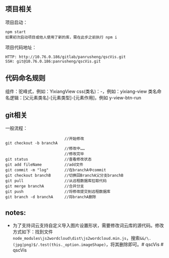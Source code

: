 ## 项目相关
项目启动：
```
npm start
如果初次启动项目或他人使用了新的库，需在此步之前执行 npm i
```

项目代码地址：
```
HTTP: http://10.76.0.186/gitlab/panrusheng/qscVis.git
SSH: git@10.76.0.186:panrusheng/qscVis.git
```

## 代码命名规则
组件：驼峰式，例如：YixiangView
css(类名)：-，例如：yixiang-view
类名命名逻辑：[父元素类名]-[元素类型]-[元素作用]，例如 y-view-btn-run


## git相关
一般流程：
```
                          //开始修改
git checkout -b branchA
                          //修改中……
                          //修改完毕
git status                //查看修改状态
git add fileName          //add文件
git commit -m "log"       //在branchA中commit 
git checkout branchB      //切换回BranchA父分支branchB
git pull                  //从远程数据库拉取代码
git merge branchA         //合并分支
git push                  //将修改提交到远程数据库
git branch -d branchA     //将branchA删除
```

## notes:
- 为了支持词云支持自定义导入图片设置形状，需要修改词云库的源代码。修改方式如下：找到文件`node_modules\js2wordcloud\dist\js2wordcloud.min.js`，搜索`&&/\.(jpg|png)$/.test(this._option.imageShape)`，将其删除即可。#   q s c V i s  
 #   q s c V i s  
 